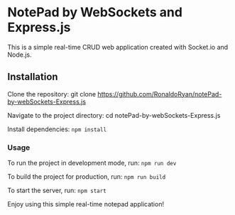 # NotePad by WebSockets and Express.js

This is a simple real-time CRUD web application created with Socket.io and Node.js.

## Installation
Clone the repository: git clone https://github.com/RonaldoRyan/notePad-by-webSockets-Express.js

Navigate to the project directory: cd notePad-by-webSockets-Express.js

Install dependencies: 
```npm install```

### Usage


To run the project in development mode, run:
```npm run dev```


To build the project for production, run:
```npm run build```

To start the server, run:
```npm start```



Enjoy using this simple real-time notepad application!
